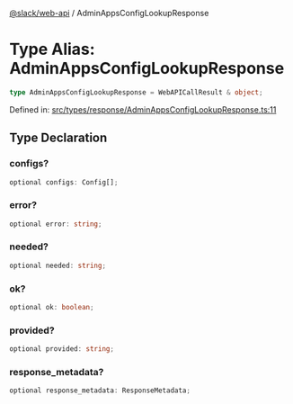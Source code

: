[@slack/web-api](../index.md) / AdminAppsConfigLookupResponse

# Type Alias: AdminAppsConfigLookupResponse

```ts
type AdminAppsConfigLookupResponse = WebAPICallResult & object;
```

Defined in: [src/types/response/AdminAppsConfigLookupResponse.ts:11](https://github.com/slackapi/node-slack-sdk/blob/main/packages/web-api/src/types/response/AdminAppsConfigLookupResponse.ts#L11)

## Type Declaration

### configs?

```ts
optional configs: Config[];
```

### error?

```ts
optional error: string;
```

### needed?

```ts
optional needed: string;
```

### ok?

```ts
optional ok: boolean;
```

### provided?

```ts
optional provided: string;
```

### response\_metadata?

```ts
optional response_metadata: ResponseMetadata;
```
